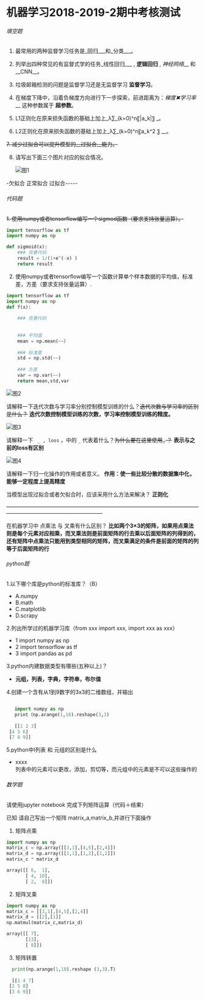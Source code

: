 #                                                                                       机器学习2018-2019-2期中考核测试

###### 填空题

1. 最常用的两种监督学习任务是_回归___和_分类___。

2. 列举出四种常见的有监督式学的任务_线性回归___ , __逻辑回归__ , _神经网络___ 和__CNN__。

3. 垃圾邮箱检测的问题是监督学习还是无监督学习 __监督学习__。

4. 在梯度下降中，沿着负梯度方向进行下一步探索，前进距离为：_梯度✖学习率___  这种参数属于 __超参数__。

5. L1正则化在原来损失函数的基础上加上_λ∑_(k=0)^n〖|a_k|〗  _。

6. L2正则化在原来损失函数的基础上加上_λ∑_(k=0)^n〖a_k^2 〗 __。

~~7. 减少过拟合可以提升模型的__过拟合__能力。~~

8. 请写出下面三个图片对应的拟合情况。

   

   ![图1](../img/2018-2019-2.1.png)


-欠拟合      正常拟合      过拟合-----
                                   

###### 代码题

~~1. 使用numpy或者tensorflow编写一个sigmod函数（要求支持张量运算）。~~

```python
import tensorflow as tf
import numpy as np

def sigmoid(x):
    ### 完善代码
    result = 1/(1+e^(-x) )    
    return result
```



2. 使用numpy或者tensorflow编写一个函数计算单个样本数据的平均值，标准差，方差（要求支持张量运算）.

```python
import tensorflow as tf
import numpy as np
def f(x):
    
    ### 完善代码
    
    
    ### 平均值
    mean = np.mean(~~）
    
    ### 标准差
    std = np.std(~~)
    
    ### 方差
    var = np.var(~~)
    return mean,std,var
```





 ![图2](../img/2018-2019-2.2.png)



请解释一下迭代次数与学习率分别控制模型训练的什么？~~迭代次数与学习率的区别是什么？~~
**迭代次数控制模型训练的次数，学习率控制模型训练的精度。**


 ![图3](../img/2018-2019-2.3.png)

       

请解释一下 ` _ , loss`  ，中的 `_` 代表着什么？~~为什么要在这里使用`_`  ？~~
 **表示与之前的loss有区别**



 ![图4](../img/2018-2019-2.4.png)

请解释一下归一化操作的作用或者意义。
**作用：使一些比较分散的数据集中化，能够一定程度上提高精度**
 

 

 

 当模型出现过拟合或者欠拟合时，应该采用什么方法来解决？
 **正则化**

 

—————————————————————————————————————————————————————— 

 

 

在机器学习中 点乘法 与 叉乘有什么区别？
**比如两个3×3的矩阵，如果用点乘法则是每个元素对应相乘，而叉乘法则是前面矩阵的行去乘以后面矩阵的列得到的，还有矩阵中点乘法只能用到类型相同的矩阵，而叉乘满足的条件是前面的矩阵的列等于后面矩阵的行**



###### python题

1.以下哪个库是python的标准库？（B）

- A.numpy      
- B.math    
- C.matplotlib   
- D.scrapy

2.列出所学过的机器学习库（from xxx import xxx, import xxx as xxx）

- 1 import numpy as np
- 2 import tensorflow as tf
- 3 import pandas as pd

3.python内建数据类型有哪些(五种以上)？

- **元组，列表，字典，字符串，布尔值**

  

4.创建一个含有从1到9数字的3x3的二维数组，并输出

```python

   import numpy as np
   print（np.arange(1,10).reshape(3,3)
   
   [[1 2 3]
 [4 5 6]
 [7 8 9]]
```

5.python中l列表 和 元组的区别是什么

- xxxx  
列表中的元素可以更改，添加，剪切等，而元组中的元素是不可以这些操作的



###### 数学题

请使用jupyter notebook 完成下列矩阵运算（代码＋结果）

已知 请自己写出一个矩阵 matrix_a,matrix_b,并进行下面操作

1. 矩阵点乘 
```python
import numpy as np
matrix_c = np.array([[3,1],[4,5],[2,4]])
matrix_d = np.array([[2,1],[1,2],[1,2]])
matrix_c * matrix_d

array([[ 6,  1],
       [ 4, 10],
       [ 2,  8]])
```

2. 矩阵叉乘
```python
import numpy as np
matrix_c = [[3,1],[4,5],[2,4]]
matrix_d = [[2],[1]]
np.matmul(matrix_c,matrix_d)

array([[ 7],
       [13],
       [ 8]])
 ```

3. 矩阵转置
```python
  print(np.arange(1,10).reshape (3,3).T)
  
  [[1 4 7]
 [2 5 8]
 [3 6 9]]
 ```


